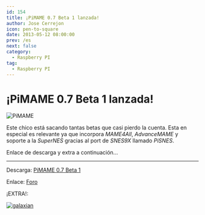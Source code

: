 ```yaml
---
id: 154
title: ¡PiMAME 0.7 Beta 1 lanzada!
author: Jose Cerrejon
icon: pen-to-square
date: 2013-05-12 08:00:00
prev: /es
next: false
category:
  - Raspberry PI
tag:
  - Raspberry PI
---
```


# ¡PiMAME 0.7 Beta 1 lanzada!

![PiMAME](/images/PiMAME.jpg)

Este chico está sacando tantas betas que casi pierdo la cuenta. Esta en especial es relevante ya que incorpora *MAME4All*, *AdvanceMAME* y soporte a la *SuperNES* gracias al port de *SNES9X* llamado *PiSNES*.

Enlace de descarga y extra a continuación...

- - -
Descarga: [PiMAME 0.7 Beta 1](http://sourceforge.net/projects/pimame/files/pimame-0.7-beta1.img.zip/download)

Enlace: [Foro](http://pimame.org/forum/)

¡EXTRA!:

<a href="/res/galaxian.zip">![galaxian](/images/galaxian.jpg "¡Descarga y juega Galaxian!")</a>
